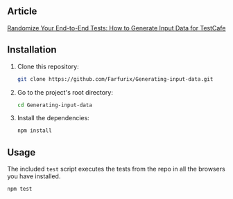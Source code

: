 ## Article

[Randomize Your End-to-End Tests: How to Generate Input Data for TestCafe](https://devexpress.github.io/testcafe/media/team-blog/randomize-your-end-to-end-tests-how-to-generate-input-data-for-testcafe.html)

## Installation

1. Clone this repository:

    ```sh
    git clone https://github.com/Farfurix/Generating-input-data.git
    ```

2. Go to the project's root directory:

    ```sh
    cd Generating-input-data
    ```

3. Install the dependencies:

    ```sh
    npm install
    ```

## Usage

The included `test` script executes the tests from the repo in all the browsers you have installed.

```sh
npm test
```
